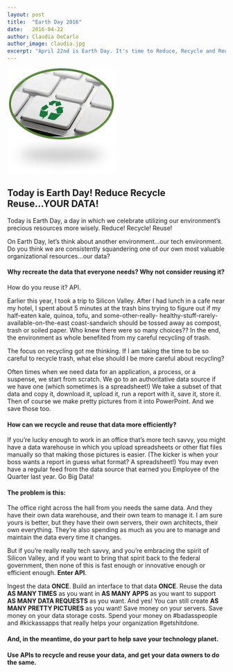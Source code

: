 ```yaml
---
layout: post
title:  "Earth Day 2016"
date:   2016-04-22
author: Claudia DeCarlo
author_image: claudia.jpg
excerpt: "April 22nd is Earth Day. It's time to Reduce, Recycle and Reuse one of our most valuable organizational resources...our data!"
---
```

![HEADER IMAGE](/assets/blog/earthday/rrryourdata.png)

## Today is Earth Day! Reduce Recycle Reuse...YOUR DATA!

Today is Earth Day, a day in which we celebrate utilizing our environment’s precious resources more wisely. Reduce! Recycle! Reuse!

On Earth Day, let’s think about another environment…our tech environment.  Do you think we are consistently squandering one of our own most valuable organizational resources…our data?  

#### Why recreate the data that everyone needs?  Why not consider reusing it?  

How do you reuse it?  API.

Earlier this year, I took a trip to Silicon Valley.  After I had lunch in a cafe near my hotel, I spent about 5 minutes at the trash bins trying to figure out if my half-eaten kale, quinoa, tofu, and some-other-really- healthy-stuff-rarely-available-on-the-east coast-sandwich should be tossed away as compost, trash or soiled paper.  Who knew there were so many choices?? In the end, the environment as whole benefited from my careful recycling of trash.

The focus on recycling got me thinking.  If I am taking the time to be so careful to recycle trash, what else should I be more careful about recycling?  

Often times when we need data for an application, a process, or a suspense, we start from scratch.  We go to an authoritative data source if we have one (which sometimes is a spreadsheet!)  We take a subset of that data and copy it, download it, upload it, run a report with it, save it, store it.  Then of course we make pretty pictures from it into PowerPoint.  And we save those too.

#### How can we recycle and reuse that data more efficiently?

If you’re lucky enough to work in an office that’s more tech savvy, you might have a data warehouse in which you upload spreadsheets or other flat files manually so that making those pictures is easier.  (The kicker is when your boss wants a report in guess what format? A spreadsheet!)  You may even have a regular feed from the data source that earned you Employee of the Quarter last year.  Go Big Data!  

#### The problem is this:  
The office right across the hall from you needs the same data.  And they have their own data warehouse, and their own team to manage it.  I am sure yours is better, but they have their own servers, their own architects, their own everything.  They’re also spending as much as you are to manage and maintain the data every time it changes.  

But if you’re really really tech savvy, and you’re embracing the spirit of Silicon Valley, and if you want to bring that spirit back to the federal government, then none of this is fast enough or innovative enough or efficient enough.  **Enter API**.

Ingest the data **ONCE**.  Build an interface to that data **ONCE**.  Reuse the data **AS MANY TIMES** as you want in **AS MANY APPS** as you want to support **AS MANY DATA REQUESTS** as you want.  And yes! You can still create **AS MANY PRETTY PICTURES** as you want!  Save money on your servers.  Save money on your data storage costs. Spend your money on #badasspeople and #kickassapps that really helps your organization #getshitdone.

#### And, in the meantime, do your part to help save your technology planet.  

#### Use APIs to recycle and reuse your data, and get your data owners to do the same.

